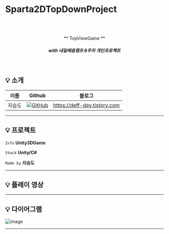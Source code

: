 # Sparta2DTopDownProject


<br/>
<br/>

<p align="center"> ** TopViewGame **  </p>

##### <p align="center"> <b> _with 내일배움캠프 6주차 개인프로젝트_ </b>


<br/>

## :bulb: 소개
| 이름  | Github|블로그|
|-----|---|---|
| 지승도 | <a href="https://github.com/seungdo1234">![GitHub](https://img.shields.io/badge/github-%23121011.svg?style=for-the-badge&logo=github&logoColor=white)</a>|https://deff-dev.tistory.com
---

## :bulb: 프로젝트  

 `Info` **Unity3DGame**

 `Stack` **Unity/C#**   

 `Made by` **지승도** 
 

---

## :bulb: 플레이 영상




---


## :bulb: 다이어그램

![image](https://github.com/seungdo1234/Sparta3DProject/assets/86179438/6afab589-d0e2-4af0-b5c4-0b76e502f07b)



--- 


